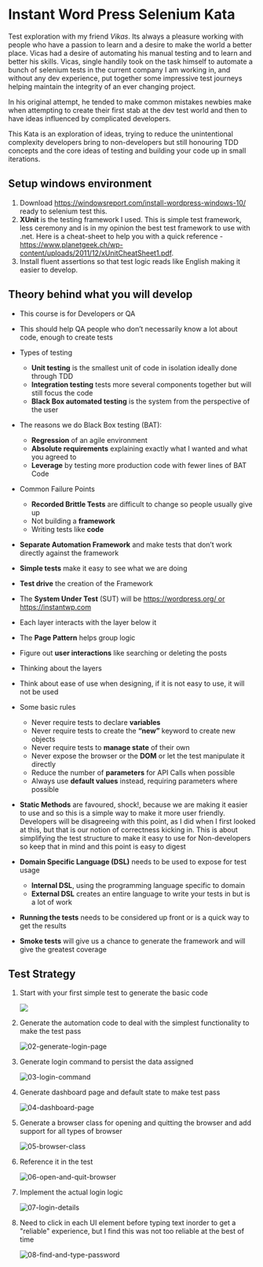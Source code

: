 # Instant Word Press Selenium Kata
Test exploration with my friend *Vikas*. Its always a pleasure working with people who have a passion to learn and a desire to make the world a better place. Vicas had a desire of automating his manual testing and to learn and better his skills. Vicas, single handily took on the task himself to automate a bunch of selenium tests in the current company I am working in, and without any dev experience, put together some impressive test journeys helping maintain the integrity of an ever changing project.

In his original attempt, he tended to make common mistakes newbies make when attempting to create their first stab at the dev test world and then to have ideas influenced by complicated developers.

This Kata is an exploration of ideas, trying to reduce the unintentional complexity developers bring to non-developers but still honouring TDD concepts and the core ideas of testing and building your code up in small iterations.

## Setup windows environment
1. Download https://windowsreport.com/install-wordpress-windows-10/ ready to selenium test this.
2. **XUnit** is the testing framework I used. This is simple test framework, less ceremony and is in my opinion the best test framework to use with .net. Here is a cheat-sheet to help you with a quick reference - https://www.planetgeek.ch/wp-content/uploads/2011/12/xUnitCheatSheet1.pdf.
3. Install fluent assertions so that test logic reads like English making it easier to develop.

## Theory behind what you will develop
- This course is for Developers or QA
- This should help QA people who don’t necessarily know a lot about code, enough to create tests
- Types of testing
  - **Unit testing** is the smallest unit of code in isolation ideally done through TDD
  - **Integration testing** tests more several components together but will still focus the code
  - **Black Box automated testing** is the system from the perspective of the user
- The reasons we do Black Box testing (BAT):
  - **Regression** of an agile environment
  -	**Absolute requirements** explaining exactly what I wanted and what you agreed to
  -	**Leverage** by testing more production code with fewer lines of BAT Code
- Common Failure Points

  -	**Recorded Brittle Tests** are difficult to change so people usually give up
  -	Not building a **framework**
  -	Writing tests like **code**
- **Separate Automation Framework** and make tests that don’t work directly against the framework
- **Simple tests** make it easy to see what we are doing
- **Test drive** the creation of the Framework
- The **System Under Test** (SUT) will be https://wordpress.org/ or https://instantwp.com
- Each layer interacts with the layer below it
- The **Page Pattern** helps group logic
- Figure out **user interactions** like searching or deleting the posts
- Thinking about the layers
- Think about ease of use when designing, if it is not easy to use, it will not be used
- Some basic rules
  - Never require tests to declare **variables**
  - Never require tests to create the **“new”** keyword to create new objects
  - Never require tests to **manage state** of their own 
  - Never expose the browser or the **DOM** or let the test manipulate it
    directly
  - Reduce the number of **parameters** for API Calls when possible
  - Always use **default values** instead, requiring parameters where possible
- **Static Methods** are favoured, shock!, because we are making it easier to use and so this is a simple way to make it more user friendly. Developers will be disagreeing with this point, as I did when I first looked at this, but that is our notion of correctness kicking in. This is about simplifying the test structure to make it easy to use for Non-developers so keep that in mind and this point is easy to digest
- **Domain Specific Language (DSL)** needs to be used to expose for test usage
  - **Internal DSL**, using the programming language specific to domain
  - **External DSL** creates an entire language to write your tests in but is a lot of work
- **Running the tests** needs to be considered up front or is a quick way to get the results
- **Smoke tests** will give us a chance to generate the framework and will give the greatest coverage

## Test Strategy

1. Start with your first simple test to generate the basic code

   ![](screen-shots/01-red-test.png)

2. Generate the automation code to deal with the simplest functionality to make the test pass

   ![02-generate-login-page](screen-shots/02-generate-login-page.png)

3. Generate login command to persist the data assigned

   ![03-login-command](screen-shots/03-login-command.png)

4. Generate dashboard page and default state to make test pass

   ![04-dashboard-page](screen-shots/04-dashboard-page.png)

5. Generate a browser class for opening and quitting the browser and add support for all types of browser

   ![05-browser-class](screen-shots/05-browser-class.png)

6. Reference it in the test

   ![06-open-and-quit-browser](screen-shots/06-open-and-quit-browser.png)

7. Implement the actual login logic

   ![07-login-details](screen-shots/07-login-details.png)

8. Need to click in each UI element before typing text inorder to get a "reliable" experience, but I find this was not too reliable at the best of time

   ![08-find-and-type-password](screen-shots/08-find-and-type-password.png)

   

   

   

   
